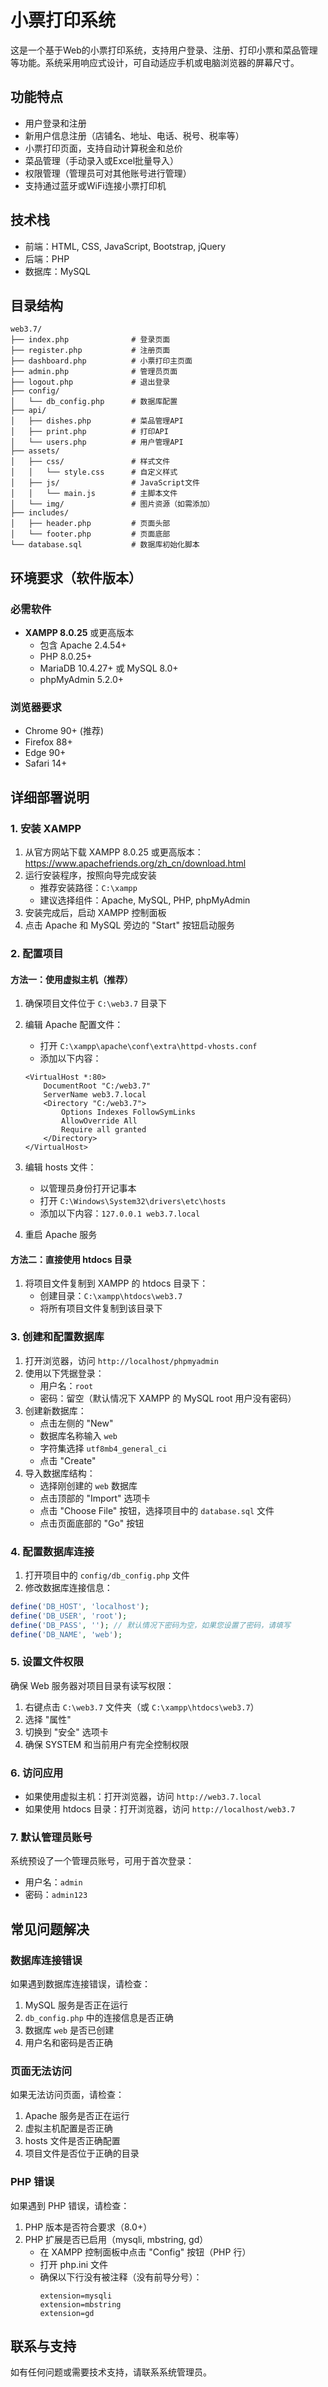 # 小票打印系统

这是一个基于Web的小票打印系统，支持用户登录、注册、打印小票和菜品管理等功能。系统采用响应式设计，可自动适应手机或电脑浏览器的屏幕尺寸。

## 功能特点

- 用户登录和注册
- 新用户信息注册（店铺名、地址、电话、税号、税率等）
- 小票打印页面，支持自动计算税金和总价
- 菜品管理（手动录入或Excel批量导入）
- 权限管理（管理员可对其他账号进行管理）
- 支持通过蓝牙或WiFi连接小票打印机

## 技术栈

- 前端：HTML, CSS, JavaScript, Bootstrap, jQuery
- 后端：PHP
- 数据库：MySQL

## 目录结构

```
web3.7/
├── index.php              # 登录页面
├── register.php           # 注册页面
├── dashboard.php          # 小票打印主页面
├── admin.php              # 管理员页面
├── logout.php             # 退出登录
├── config/
│   └── db_config.php      # 数据库配置
├── api/
│   ├── dishes.php         # 菜品管理API
│   ├── print.php          # 打印API
│   └── users.php          # 用户管理API
├── assets/
│   ├── css/               # 样式文件
│   │   └── style.css      # 自定义样式
│   ├── js/                # JavaScript文件
│   │   └── main.js        # 主脚本文件
│   └── img/               # 图片资源（如需添加）
├── includes/
│   ├── header.php         # 页面头部
│   └── footer.php         # 页面底部
└── database.sql           # 数据库初始化脚本
```

## 环境要求（软件版本）

### 必需软件

- **XAMPP 8.0.25** 或更高版本
  - 包含 Apache 2.4.54+
  - PHP 8.0.25+
  - MariaDB 10.4.27+ 或 MySQL 8.0+
  - phpMyAdmin 5.2.0+

### 浏览器要求

- Chrome 90+ (推荐)
- Firefox 88+
- Edge 90+
- Safari 14+

## 详细部署说明

### 1. 安装 XAMPP

1. 从官方网站下载 XAMPP 8.0.25 或更高版本：https://www.apachefriends.org/zh_cn/download.html
2. 运行安装程序，按照向导完成安装
   - 推荐安装路径：`C:\xampp`
   - 建议选择组件：Apache, MySQL, PHP, phpMyAdmin
3. 安装完成后，启动 XAMPP 控制面板
4. 点击 Apache 和 MySQL 旁边的 "Start" 按钮启动服务

### 2. 配置项目

#### 方法一：使用虚拟主机（推荐）

1. 确保项目文件位于 `C:\web3.7` 目录下
2. 编辑 Apache 配置文件：
   - 打开 `C:\xampp\apache\conf\extra\httpd-vhosts.conf`
   - 添加以下内容：

   ```
   <VirtualHost *:80>
       DocumentRoot "C:/web3.7"
       ServerName web3.7.local
       <Directory "C:/web3.7">
           Options Indexes FollowSymLinks
           AllowOverride All
           Require all granted
       </Directory>
   </VirtualHost>
   ```

3. 编辑 hosts 文件：
   - 以管理员身份打开记事本
   - 打开 `C:\Windows\System32\drivers\etc\hosts`
   - 添加以下内容：`127.0.0.1 web3.7.local`
4. 重启 Apache 服务

#### 方法二：直接使用 htdocs 目录

1. 将项目文件复制到 XAMPP 的 htdocs 目录下：
   - 创建目录：`C:\xampp\htdocs\web3.7`
   - 将所有项目文件复制到该目录下

### 3. 创建和配置数据库

1. 打开浏览器，访问 `http://localhost/phpmyadmin`
2. 使用以下凭据登录：
   - 用户名：`root`
   - 密码：留空（默认情况下 XAMPP 的 MySQL root 用户没有密码）
3. 创建新数据库：
   - 点击左侧的 "New"
   - 数据库名称输入 `web`
   - 字符集选择 `utf8mb4_general_ci`
   - 点击 "Create"
4. 导入数据库结构：
   - 选择刚创建的 `web` 数据库
   - 点击顶部的 "Import" 选项卡
   - 点击 "Choose File" 按钮，选择项目中的 `database.sql` 文件
   - 点击页面底部的 "Go" 按钮

### 4. 配置数据库连接

1. 打开项目中的 `config/db_config.php` 文件
2. 修改数据库连接信息：

```php
define('DB_HOST', 'localhost');
define('DB_USER', 'root');
define('DB_PASS', ''); // 默认情况下密码为空，如果您设置了密码，请填写
define('DB_NAME', 'web');
```

### 5. 设置文件权限

确保 Web 服务器对项目目录有读写权限：

1. 右键点击 `C:\web3.7` 文件夹（或 `C:\xampp\htdocs\web3.7`）
2. 选择 "属性"
3. 切换到 "安全" 选项卡
4. 确保 SYSTEM 和当前用户有完全控制权限

### 6. 访问应用

- 如果使用虚拟主机：打开浏览器，访问 `http://web3.7.local`
- 如果使用 htdocs 目录：打开浏览器，访问 `http://localhost/web3.7`

### 7. 默认管理员账号

系统预设了一个管理员账号，可用于首次登录：

- 用户名：`admin`
- 密码：`admin123`

## 常见问题解决

### 数据库连接错误

如果遇到数据库连接错误，请检查：

1. MySQL 服务是否正在运行
2. `db_config.php` 中的连接信息是否正确
3. 数据库 `web` 是否已创建
4. 用户名和密码是否正确

### 页面无法访问

如果无法访问页面，请检查：

1. Apache 服务是否正在运行
2. 虚拟主机配置是否正确
3. hosts 文件是否正确配置
4. 项目文件是否位于正确的目录

### PHP 错误

如果遇到 PHP 错误，请检查：

1. PHP 版本是否符合要求（8.0+）
2. PHP 扩展是否已启用（mysqli, mbstring, gd）
   - 在 XAMPP 控制面板中点击 "Config" 按钮（PHP 行）
   - 打开 php.ini 文件
   - 确保以下行没有被注释（没有前导分号）：
     ```
     extension=mysqli
     extension=mbstring
     extension=gd
     ```

## 联系与支持

如有任何问题或需要技术支持，请联系系统管理员。